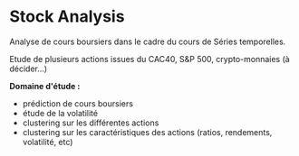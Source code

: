 # Stock Analysis
Analyse de cours boursiers dans le cadre du cours de Séries temporelles.

Etude de plusieurs actions issues du CAC40, S&P 500, crypto-monnaies (à décider...)

**Domaine d'étude :**
- prédiction de cours boursiers
- étude de la volatilité
- clustering sur les différentes actions
- clustering sur les caractéristiques des actions (ratios, rendements, volatilité, etc)
